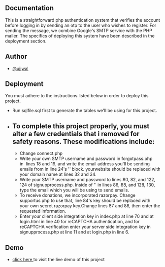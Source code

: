 
## Documentation

This is a straightforward php authentication system that verifies the account before logging in by sending an otp to the user who wishes to register. For sending the message, we combine Google's SMTP service with the PHP mailer. The specifics of deploying this system have been described in the deployment section.

## Author

- [@ujjwal](https://www.github.com/ujjwal509kumar)


## Deployment

You must adhere to the instructions listed below in order to deploy this project.

- Run sqlfile.sql first to generate the tables we'll be using for this project.
- ## To complete this project properly, you must alter a few credentials that i removed for safety reasons. These modifications include:
  - Change connect.php
  - Write your own SMTP username and password in forgotpass.php in  lines 18 and 19, and write the email address you'll be sending emails from in line 24's '' block. yourwebsite should be replaced with your domain name at lines 32 and 34.
  - Write your SMTP username and password to lines 80, 82, and 122, 124 of signupprocess.php.  Inside of '' in lines 86, 88, and 128, 130, type the email which you will be using to send emails.
  - To receive donations, we incorporated razorpay. Change supportus.php to use that, line 84's key should be replaced with your own secret razorpay key.Change lines 87 and 88, then enter the requested information.
  - Enter your client side integration key in index.php at line 70 and at login.html in line 40 for reCAPTCHA authentication, and for reCAPTCHA verification enter your server side integration key in signupprocess.php at line 11 and at login.php in line 6.
## Demo


- [click here ](http://backup.infinityfreeapp.com/) to visit the live demo of this project
